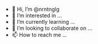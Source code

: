 - 👋 Hi, I’m @nrntnglg
- 👀 I’m interested in ...
- 🌱 I’m currently learning ...
- 💞️ I’m looking to collaborate on ...
- 📫 How to reach me ...

<!---
nrntnglg/nrntnglg is a ✨ special ✨ repository because its `README.md` (this file) appears on your GitHub profile.
You can click the Preview link to take a look at your changes.
--->
